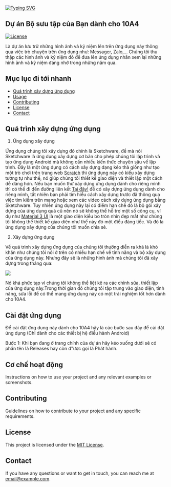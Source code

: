 [![Typing SVG](https://readme-typing-svg.demolab.com?font=Fira+Code&duration=3000&pause=1000&color=84F0F7C9&center=true&vCenter=true&width=450&lines=Xin+ch%C3%A0o%2C+t%C3%B4i+l%C3%A0+NguyenHienN!;V%C3%A0+kh%C3%B4ng+c%C3%B3+g%C3%AC+c%E1%BA%A3+%C2%AF%E2%81%A0%5C%E2%81%A0_%E2%81%A0(%E2%81%A0%E3%83%84%E2%81%A0)%E2%81%A0_%E2%81%A0%2F%E2%81%A0%C2%AF)](https://git.io/typing-svg)

## Dự án Bộ sưu tập của Bạn dành cho 10A4
[![License](https://img.shields.io/badge/license-MIT-blue.svg?style=flat-square)](LICENSE)

Là dự án lưu trữ những hình ảnh và kỷ niệm lên trên ứng dụng này thông qua việc trò chuyện trên ứng dụng như: Messager, Zalo,... Chúng tôi thu thập các hình ảnh và kỷ niệm đó để đưa lên ứng dụng nhằn xem lại những hình ảnh và kỷ niệm đáng nhớ trong những năm qua.

## Mục lục đi tới nhanh

- [Quá trình xây dựng ứng dụng](##quá-trình-xây-dựng-ứng-dụng)
- [Usage](#usage)
- [Contributing](#contributing)
- [License](#license)
- [Contact](#contact)

## Quá trình xây dựng ứng dụng

1. Ứng dụng xây dựng

Ứng dụng chúng tôi xây dựng đó chính là Sketchware, để mà nói Sketchware là ứng dụng xây dựng cơ bản cho phép chúng tôi lập trình và tạo ứng dụng Android mà không cần nhiều kiến thức chuyên sâu về lập trình. Đây là một ứng dụng có cách xây dựng dạng kéo thả giống như tạo một trò chơi trên trang web [Scratch](https://www.google.com/search?client=ms-android-samsung-ga-rev1&sca_esv=e095c950f9c2c4db&sxsrf=ADLYWIJqXG87cFF1TxesX12jC_yWv2HTWw:1734018500548&q=scratch&udm=2&fbs=AEQNm0D7NTKsOqMPi-yhU7bWDsijXeHIssQxQHiKhz3Orm0Szk2q6O3Esev6DIwpyqAb2BjXuzUhoSCU4R7jIJwKXYznPH2lW7oQcnijlNKyhRLD_iy-AMqbYySg1yETdDGkOCPzyyGBCE7ol03I13rjd-JZDlQzGpZM7U6YIadvhhj1QJ-YNRWgGD-1l3p_GsHwWbpQ4oA7GSn7AXZPjve060dfF0X6CM7K0iB623xIfuraxDHxFt-VPeyxz-VWO9u0ngO2nXLj&sa=X&sqi=2&ved=2ahUKEwj-gommyqKKAxUXc_UHHQ35H_EQtKgLegQIERAB&biw=412&bih=777&dpr=2.63) thì ứng dụng này có kiểu xây dựng tương tự như thế, nó giúp chúng tôi thiết kế giao diện và thiết lập một cách dễ dàng hơn. Nếu bạn muốn thử xây dựng ứng dụng dành cho riêng mình thì có thể đi đến đường liên kết [Tại đây!](https://sketchware.pro/) để có xây dựng ứng dụng dành cho riêng mình, tất nhiên bạn phải tìm hiểu cách xây dựng trước đã thông qua việc tìm kiếm trên mạng hoặc xem các video cách xây dựng ứng dụng bằng Sketchware. Tuy nhiên ứng dụng này lại có điểm hạn chế đó là bộ gói xây dựng của ứng dụng quá cũ nên nó sẽ không thể hỗ trợ một số công cụ, ví dụ như [Material 3 UI](https://www.google.com/search?client=ms-android-samsung-ga-rev1&sca_esv=fb1c0acde680984c&q=material+3&udm=2&fbs=AEQNm0Aa4sjWe7Rqy32pFwRj0UkWd8nbOJfsBGGB5IQQO6L3J603JUkR9Y5suk8yuy50qOYMMWTNCTu57lKPsZpPcfqPQwPMMD4P0WXn1oc4jxGqglhioY4PnpMEMUN-Wr1rQqlPidkHfEJLzQw1WUkXK2_N5uMVXAz9LRtNJIaAxDCODqExrRtWYnTYi5Y-2RpDv0B0YDCPZjQ8OWYx659eaZTQTFsQOw&sa=X&ved=2ahUKEwitic7rxKSKAxXhj68BHTHuFAUQtKgLegQIGRAB&biw=412&bih=777&dpr=2.63) là một giao diện kiểu bo tròn nhìn đẹp mắt như chúng tôi không thể thiết kế giao diện như thế này đó một điều đáng tiếc. Và đó là ứng dụng xây dựng của chúng tôi muốn chia sẻ. 

2. Xây dựng ứng dụng

Về quá trình xây dựng ứng dụng của chúng tôi thường diễn ra khá là khó khăn như chúng tôi nói ở trên có nhiều hạn chế về tính năng và bộ xây dựng của ứng dụng này. Nhưng đây sẽ là những hình ảnh mà chúng tôi đã xây dựng trong tháng qua:

<img src="resources/Getting Started [DC030D1].gif">

Nó khá phức tạp vì chúng tôi không thể liệt kê ra các chỉnh sửa, thiết lập của ứng dụng này.Trong thời gian đó chúng tôi tập trung vào giao diện, tính năng, sửa lỗi để có thể mang ứng dụng này có một trải nghiệm tốt hơn dành cho 10A4.

## Cài đặt ứng dụng

Để cài đặt ứng dụng này dành cho 10A4 hãy là các bước sau đây để cài đặt ứng dụng (Chỉ dành cho các thiết bị hệ điều hành Android)

Bước 1: Khi bạn đang ở trang chính của dự án hãy kéo xuống dưới sẽ có phần tên là Releases hay còn đ"ược gọi là Phát hành.


## Cơ chế hoạt động

Instructions on how to use your project and any relevant examples or screenshots.

## Contributing

Guidelines on how to contribute to your project and any specific requirements.

## License

This project is licensed under the [MIT License](LICENSE).

## Contact

If you have any questions or want to get in touch, you can reach me at [email@example.com](mailto:email@example.com).
